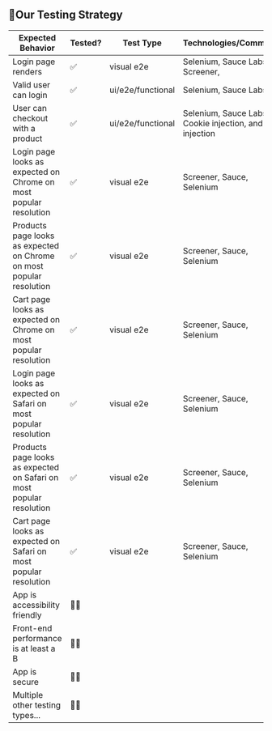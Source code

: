 ## 🧪Our Testing Strategy

| Expected Behavior  | Tested? | Test Type  | Technologies/Comments  |
|---|---|---|---|
| Login page renders  | ✅ | visual e2e | Selenium, Sauce Labs, Screener, |
| Valid user can login | ✅ | ui/e2e/functional | Selenium, Sauce Labs |
| User can checkout with a product  | ✅ | ui/e2e/functional | Selenium, Sauce Labs, Cookie injection, and JS injection |
| Login page looks as expected on Chrome on most popular resolution  | ✅ |  visual e2e | Screener, Sauce, Selenium  |
| Products page looks as expected on Chrome on most popular resolution  | ✅ |  visual e2e | Screener, Sauce, Selenium  |
| Cart page looks as expected on Chrome on most popular resolution  | ✅ |  visual e2e | Screener, Sauce, Selenium  |
| Login page looks as expected on Safari on most popular resolution  | ✅ |  visual e2e | Screener, Sauce, Selenium  |
| Products page looks as expected on Safari on most popular resolution  | ✅ |  visual e2e | Screener, Sauce, Selenium  |
| Cart page looks as expected on Safari on most popular resolution  | ✅ |  visual e2e | Screener, Sauce, Selenium  |
| App is accessibility friendly  | 🙅‍♂️ |   |   |
| Front-end performance is at least a B  | 🙅‍♂️ |   |   |
| App is secure  | 🙅‍♂️ |   |   |
| Multiple other testing types...  | 🙅‍♂️ |   |   |
